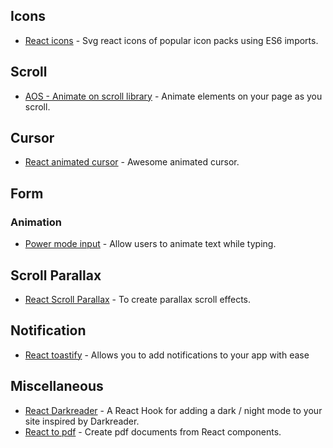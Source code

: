 ## Icons
- [React icons](https://react-icons.github.io/react-icons/) - Svg react icons of popular icon packs using ES6 imports.

## Scroll
- [AOS - Animate on scroll library](https://www.npmjs.com/package/aos) - Animate elements on your page as you scroll.
  
## Cursor
- [React animated cursor](https://www.npmjs.com/package/react-animated-cursor) - Awesome animated cursor.

## Form
### Animation
- [Power mode input](https://github.com/lindelof/power-mode-input) - Allow users to animate text while typing.

## Scroll Parallax
- [React Scroll Parallax](https://react-scroll-parallax.damnthat.tv/docs/intro?fbclid=IwAR3tkSF0ReLFAPAgwNeRXMwkfGyXnE5TLgRppsQwR9LE1T5e2oDz863VazQ#demos) - To create parallax scroll effects.

## Notification
- [React toastify](https://www.npmjs.com/package/react-toastify) -  Allows you to add notifications to your app with ease

## Miscellaneous
- [React Darkreader](https://github.com/Turkyden/react-darkreader) - A React Hook for adding a dark / night mode to your site inspired by Darkreader.
- [React to pdf](https://www.npmjs.com/package/react-to-pdf) - Create pdf documents from React components.
